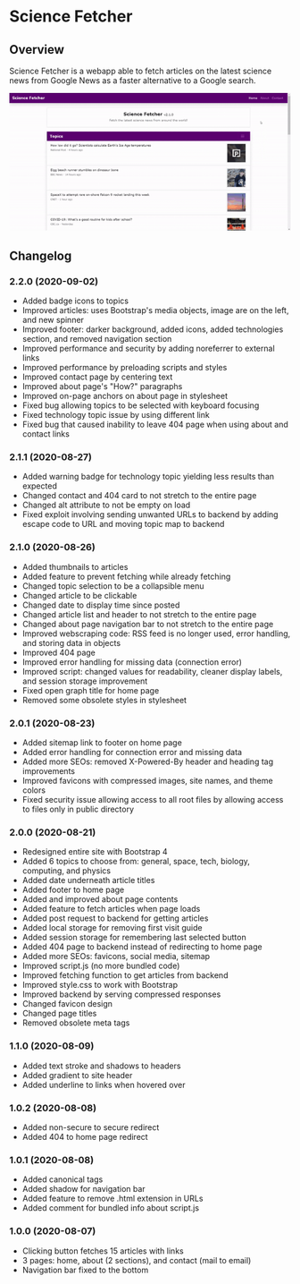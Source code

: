 # Science Fetcher

## Overview
Science Fetcher is a webapp able to fetch articles on the latest science news from Google News as a faster alternative to a Google search.

![preview](./preview.gif)

## Changelog

### 2.2.0 (2020-09-02)
* Added badge icons to topics
* Improved articles: uses Bootstrap's media objects, image are on the left, and new spinner
* Improved footer: darker background, added icons, added technologies section, and removed navigation section
* Improved performance and security by adding noreferrer to external links
* Improved performance by preloading scripts and styles
* Improved contact page by centering text
* Improved about page's "How?" paragraphs
* Improved on-page anchors on about page in stylesheet
* Fixed bug allowing topics to be selected with keyboard focusing
* Fixed technology topic issue by using different link
* Fixed bug that caused inability to leave 404 page when using about and contact links

### 2.1.1 (2020-08-27)
* Added warning badge for technology topic yielding less results than expected
* Changed contact and 404 card to not stretch to the entire page
* Changed alt attribute to not be empty on load
* Fixed exploit involving sending unwanted URLs to backend by adding escape code to URL and moving topic map to backend

### 2.1.0 (2020-08-26)
* Added thumbnails to articles
* Added feature to prevent fetching while already fetching
* Changed topic selection to be a collapsible menu
* Changed article to be clickable
* Changed date to display time since posted
* Changed article list and header to not stretch to the entire page
* Changed about page navigation bar to not stretch to the entire page
* Improved webscraping code: RSS feed is no longer used, error handling, and storing data in objects
* Improved 404 page
* Improved error handling for missing data (connection error)
* Improved script: changed values for readability, cleaner display labels, and session storage improvement
* Fixed open graph title for home page
* Removed some obsolete styles in stylesheet

### 2.0.1 (2020-08-23)
* Added sitemap link to footer on home page
* Added error handling for connection error and missing data
* Added more SEOs: removed X-Powered-By header and heading tag improvements
* Improved favicons with compressed images, site names, and theme colors
* Fixed security issue allowing access to all root files by allowing access to files only in public directory

### 2.0.0 (2020-08-21)
* Redesigned entire site with Bootstrap 4
* Added 6 topics to choose from: general, space, tech, biology, computing, and physics
* Added date underneath article titles
* Added footer to home page
* Added and improved about page contents
* Added feature to fetch articles when page loads
* Added post request to backend for getting articles
* Added local storage for removing first visit guide
* Added session storage for remembering last selected button
* Added 404 page to backend instead of redirecting to home page
* Added more SEOs: favicons, social media, sitemap
* Improved script.js (no more bundled code)
* Improved fetching function to get articles from backend
* Improved style.css to work with Bootstrap
* Improved backend by serving compressed responses
* Changed favicon design
* Changed page titles
* Removed obsolete meta tags

### 1.1.0 (2020-08-09)
* Added text stroke and shadows to headers
* Added gradient to site header
* Added underline to links when hovered over

### 1.0.2 (2020-08-08)
* Added non-secure to secure redirect
* Added 404 to home page redirect

### 1.0.1 (2020-08-08)
* Added canonical tags
* Added shadow for navigation bar
* Added feature to remove .html extension in URLs
* Added comment for bundled info about script.js

### 1.0.0 (2020-08-07)
* Clicking button fetches 15 articles with links
* 3 pages: home, about (2 sections), and contact (mail to email)
* Navigation bar fixed to the bottom